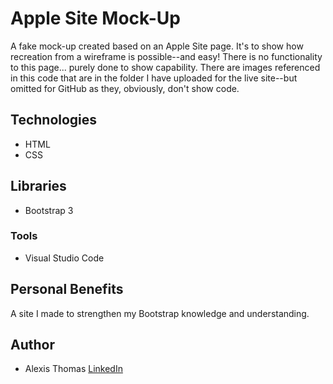 # Apple Site Mock-Up
A fake mock-up created based on an Apple Site page. It's to show how recreation from a wireframe is possible--and easy! There is no functionality to this page... purely done to show capability. There are images referenced in this code that are in the folder I have uploaded for the live site--but omitted for GitHub as they, obviously, don't show code.

## Technologies
- HTML
- CSS

## Libraries
- Bootstrap 3

### Tools
- Visual Studio Code

## Personal Benefits
A site I made to strengthen my Bootstrap knowledge and understanding.


## Author
- Alexis Thomas [LinkedIn](https://www.linkedin.com/in/alexishthomas/)
